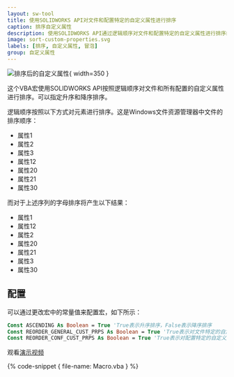```yaml
---
layout: sw-tool
title: 使用SOLIDWORKS API对文件和配置特定的自定义属性进行排序
caption: 排序自定义属性
description: 使用SOLIDWORKS API通过逻辑顺序对文件和配置特定的自定义属性进行排序的VBA宏
image: sort-custom-properties.svg
labels: [排序, 自定义属性, 冒泡]
group: 自定义属性
---
```

![排序后的自定义属性](sorted-custom-properties.png){ width=350 }

这个VBA宏使用SOLIDWORKS API按照逻辑顺序对文件和所有配置的自定义属性进行排序。可以指定升序和降序排序。

逻辑顺序按照以下方式对元素进行排序。这是Windows文件资源管理器中文件的排序顺序：

* 属性1
* 属性2
* 属性3
* 属性12
* 属性20
* 属性21
* 属性30

而对于上述序列的字母排序将产生以下结果：

* 属性1
* 属性12
* 属性2
* 属性20
* 属性21
* 属性3
* 属性30

## 配置

可以通过更改宏中的常量值来配置宏，如下所示：

~~~ vb
Const ASCENDING As Boolean = True 'True表示升序排序，False表示降序排序
Const REORDER_GENERAL_CUST_PRPS As Boolean = True 'True表示对文件特定的自定义属性进行排序，False表示跳过
Const REORDER_CONF_CUST_PRPS As Boolean = True 'True表示对配置特定的自定义属性进行排序（对于零件和装配体），False表示跳过
~~~

观看[演示视频](https://youtu.be/jsjN8zNRTuc?t=97)

{% code-snippet { file-name: Macro.vba } %}